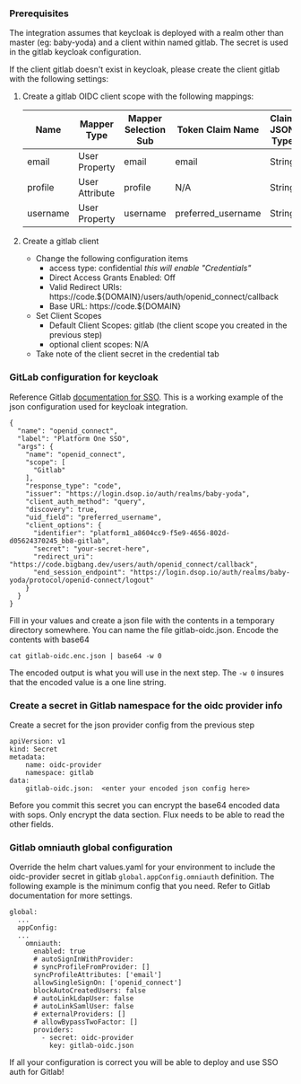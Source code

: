 ### Prerequisites

The integration assumes that keycloak is deployed with a realm other than master (eg: baby-yoda) and a client within named gitlab. The secret is used in the gitlab keycloak configuration.

If the client gitlab doesn't exist in keycloak, please create the client gitlab with the following settings:
1.  Create a gitlab OIDC client scope with the following mappings:
    
    | Name        | Mapper Type      | Mapper Selection Sub | Token Claim Name   | Claim JSON Type |
    |-------------|------------------|----------------------|--------------------|-----------------|
    | email       | User Property    | email                | email              | String          |
    | profile     | User Attribute   | profile              | N/A                | String          |
    | username    | User Property    | username             | preferred_username | String          |
  
2.  Create a gitlab client 
    - Change the following configuration items
      - access type: confidential _this will enable "Credentials"_
      - Direct Access Grants Enabled: Off
      - Valid Redirect URIs: https://code.${DOMAIN}/users/auth/openid_connect/callback
      - Base URL: https://code.${DOMAIN}
    - Set Client Scopes
      - Default Client Scopes: gitlab (the client scope you created in the previous step)
      - optional client scopes: N/A
    - Take note of the client secret in the credential tab

### GitLab configuration for keycloak

Reference Gitlab [documentation for SSO](https://docs.gitlab.com/charts/charts/globals.html#omniauth). This is a working example of the json configuration used for keycloak integration. 
```
{
  "name": "openid_connect",
  "label": "Platform One SSO",
  "args": {
    "name": "openid_connect",
    "scope": [
      "Gitlab"
    ],
    "response_type": "code",
    "issuer": "https://login.dsop.io/auth/realms/baby-yoda",
    "client_auth_method": "query",
    "discovery": true,
    "uid_field": "preferred_username",
    "client_options": {
      "identifier": "platform1_a8604cc9-f5e9-4656-802d-d05624370245_bb8-gitlab",
      "secret": "your-secret-here",
      "redirect_uri": "https://code.bigbang.dev/users/auth/openid_connect/callback",
      "end_session_endpoint": "https://login.dsop.io/auth/realms/baby-yoda/protocol/openid-connect/logout"
    }
  }
}
```
Fill in your values and create a json file with the contents in a temporary directory somewhere. You can name the file gitlab-oidc.json. Encode the contents with base64
```
cat gitlab-oidc.enc.json | base64 -w 0
```
The encoded output is what you will use in the next step. The ```-w 0``` insures that the encoded value is a one line string.

### Create a secret in Gitlab namespace for the oidc provider info

Create a secret for the json provider config from the previous step
```
apiVersion: v1
kind: Secret
metadata:
    name: oidc-provider
    namespace: gitlab
data:
    gitlab-oidc.json:  <enter your encoded json config here>
```
Before you commit this secret you can encrypt the base64 encoded data with sops. Only encrypt the data section. Flux needs to be able to read the other fields.

### Gitlab omniauth global configuration

Override the helm chart values.yaml for your environment to include the oidc-provider secret in gitlab ```global.appConfig.omniauth``` definition. The following example is the minimum config that you need.  Refer to Gitlab documentation for more settings. 

```
global:
  ...
  appConfig:
  ...  
    omniauth:
      enabled: true
      # autoSignInWithProvider:
      # syncProfileFromProvider: []
      syncProfileAttributes: ['email']
      allowSingleSignOn: ['openid_connect']
      blockAutoCreatedUsers: false
      # autoLinkLdapUser: false
      # autoLinkSamlUser: false
      # externalProviders: []
      # allowBypassTwoFactor: []
      providers:
        - secret: oidc-provider
          key: gitlab-oidc.json
```

If all your configuration is correct you will be able to deploy and use SSO auth for Gitlab!
